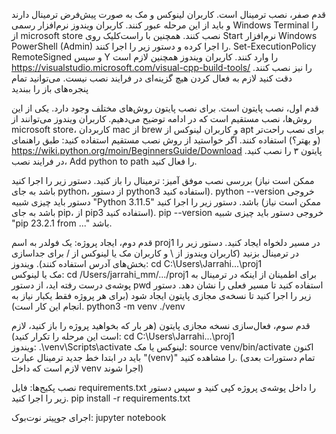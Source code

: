 قدم صفر، نصب ترمینال است. کاربران لینوکس و مک به صورت پیش‌فرض ترمینال دارند و باید از این مرحله عبور کنند. 
کاربران ویندوز نرم‌افزار رسمی Windows Terminal را از microsoft store نصب کنند. همچنین با راست‌کلیک روی Start نرم‌افزار Windows PowerShell (Admin) را اجرا کرده و دستور زیر را اجرا کنند.
Set-ExecutionPolicy RemoteSigned
و سپس Y را وارد کنند.
کاربران ویندوز همچنین لازم است https://visualstudio.microsoft.com/visual-cpp-build-tools/ را نیز نصب کنند. دقت کنید لازم به فعال کردن هیچ گزینه‌ای در فرایند نصب نیست.
می‌توانید تمام پنجره‌های باز را ببندید

قدم اول، نصب پایتون است. برای نصب پایتون روش‌های مختلف وجود دارد. یکی از این روش‌ها، نصب مستقیم است که در ادامه توضیح می‌دهیم. کاربران ویندوز می‌توانند از microsoft store، کاربردان mac از brew و کاربران لینوکس از apt برای نصب راحت‌تر (و بهتر؟) استفاده کنند. اگر خواستید از روش نصب مستقیم استفاده کنید:
طبق راهنمای https://wiki.python.org/moin/BeginnersGuide/Download پایتون ۳ را نصب کنید.
در فرایند نصب، Add python to path را فعال کنید.

بررسی نصب موفق آمیز:
ترمینال را باز کنید.
دستور زیر را اجرا کنید (ممکن است نیاز باشد به جای python، از دستور python3 استفاده کنید).
python --version
خروجی دستور باید چیزی شبیه "Python 3.11.5" باشد.
دستور زیر را اجرا کنید (ممکن است نیاز باشد به جای pip، از pip3 استفاده کنید).
pip --version
خروجی دستور باید چیزی شبیه "pip 23.2.1 from ..." باشد.

قدم دوم، ایجاد پروژه:
یک فولدر به اسم proj1 در مسیر دلخواه ایجاد کنید.
دستور زیر را در ترمینال بزنید (کاربران ویندوز از \ و کاربران مک یا لینوکس از / برای جداسازی بخش‌های آدرس استفاده کنند).
ویندوز:
cd C:\Users\Jarrahi\...\proj1\
مک یا لینوکس:
cd /Users/jarrahi_mm/.../proj1
برای اطمینان از اینکه در ترمینال به پوشه‌ی درست رفته اید، از دستور pwd استفاده کنید تا مسیر فعلی را نشان دهد.
دستور زیر را اجرا کنید تا نسخه‌ی مجازی پایتون ایجاد شود (برای هر پروژه فقط یکبار نیاز به انجام این کار است).
python3 -m venv ./venv

قدم سوم، فعال‌سازی نسخه مجازی پایتون (هر بار که بخواهید پروژه را باز کنید، لازم است این مرحله را تکرار کنید):
cd C:\Users\Jarrahi\...\proj1\
ویندوز:
.\venv\Scripts\activate
لینوکس یا مک:
source venv/bin/activate
اکنون باید در ابتدا خط جدید ترمینال عبارت "(venv)" را مشاهده کنید. (تمام دستورات بعدی لازم است که داخل venv اجرا شوند)


نصب پکیج‌ها:
فایل requirements.txt را داخل پوشه‌ی پروژه کپی کنید و سپس دستور زیر را اجرا کنید.
pip install -r requirements.txt

اجرای جوپیتر نوت‌بوک:
jupyter notebook